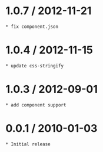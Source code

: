 
1.0.7 / 2012-11-21 
==================

    * fix component.json

1.0.4 / 2012-11-15 
==================

    * update css-stringify

1.0.3 / 2012-09-01 
==================

    * add component support

0.0.1 / 2010-01-03
==================

    * Initial release
